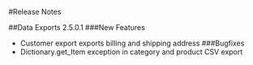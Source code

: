 ﻿#Release Notes

##Data Exports 2.5.0.1
###New Features
* Customer export exports billing and shipping address
###Bugfixes
* Dictionary.get_Item exception in category and product CSV export